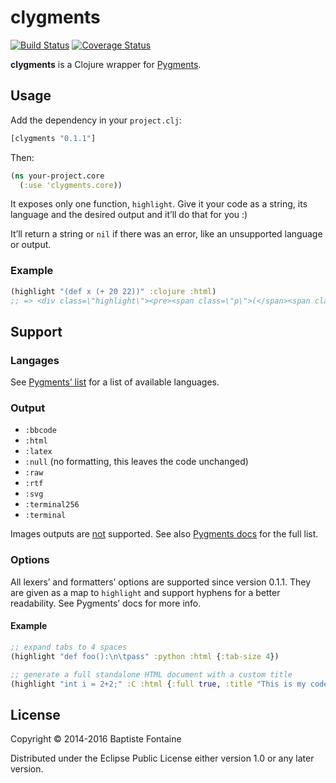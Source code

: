 # clygments

[![Build Status](https://img.shields.io/travis/bfontaine/clygments.svg)](https://travis-ci.org/bfontaine/clygments)
[![Coverage Status](https://img.shields.io/coveralls/bfontaine/clygments.svg)](https://coveralls.io/r/bfontaine/clygments)

**clygments** is a Clojure wrapper for [Pygments][].

[Pygments]: http://pygments.org/

## Usage

Add the dependency in your `project.clj`:

```clj
[clygments "0.1.1"]
```

Then:

```clj
(ns your-project.core
  (:use 'clygments.core))
```

It exposes only one function, `highlight`. Give it your code as a string, its
language and the desired output and it’ll do that for you :)

It’ll return a string or `nil` if there was an error, like an unsupported
language or output.

### Example

```clj
(highlight "(def x (+ 20 22))" :clojure :html)
;; => <div class=\"highlight\"><pre><span class=\"p\">(</span><span class=\"k\">def </span><span class=\"nv\">x</span> <span class=\"mi\">42</span><span class=\"p\">)</span>\n</pre></div>
```

## Support

### Langages

See [Pygments’ list][lexers] for a list of available languages.

### Output

* `:bbcode`
* `:html`
* `:latex`
* `:null` (no formatting, this leaves the code unchanged)
* `:raw`
* `:rtf`
* `:svg`
* `:terminal256`
* `:terminal`

Images outputs are [not][issue-2] supported. See also
[Pygments docs][formatters] for the full list.

[issue-2]: https://github.com/bfontaine/clygments/issues/2#issuecomment-35169407

### Options

All lexers’ and formatters’ options are supported since version 0.1.1. They are
given as a map to `highlight` and support hyphens for a better readability. See
Pygments’ docs for more info.

#### Example

```clj
;; expand tabs to 4 spaces
(highlight "def foo():\n\tpass" :python :html {:tab-size 4})

;; generate a full standalone HTML document with a custom title
(highlight "int i = 2+2;" :C :html {:full true, :title "This is my code"})
```

[lexers]: http://pygments.org/docs/lexers/
[formatters]: http://pygments.org/docs/formatters/

## License

Copyright © 2014-2016 Baptiste Fontaine

Distributed under the Eclipse Public License either version 1.0 or any later
version.

